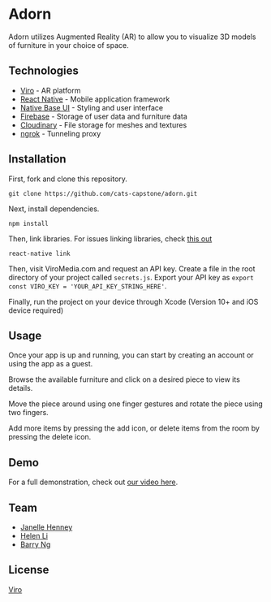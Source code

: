# Adorn

 Adorn utilizes Augmented Reality (AR) to allow you to visualize 3D models of furniture in your choice of space.

## Technologies

- [Viro](https://docs.viromedia.com/docs/) - AR platform
- [React Native](https://facebook.github.io/react-native/) - Mobile application framework
- [Native Base UI](https://nativebase.io/) - Styling and user interface
- [Firebase](http://firebase.google.com/docs) - Storage of user data and furniture data
- [Cloudinary](https://cloudinary.com/documentation) - File storage for meshes and textures
- [ngrok](https://ngrok.com/docs) - Tunneling proxy

## Installation

 First, fork and clone this repository. 

 `git clone https://github.com/cats-capstone/adorn.git`
 
 Next, install dependencies. 
 
 `npm install`
 
 Then, link libraries. For issues linking libraries, check [this out](https://facebook.github.io/react-native/docs/linking-libraries-ios)
 
 `react-native link`
 
 Then, visit ViroMedia.com and request an API key. Create a file in the root directory of your project called `secrets.js`. Export your API key as `export const VIRO_KEY = 'YOUR_API_KEY_STRING_HERE'`. 
 
 Finally, run the project on your device through Xcode (Version 10+ and iOS device required)
 
 
 ## Usage

 Once your app is up and running, you can start by creating an account or using the app as a guest. 

 Browse the available furniture and click on a desired piece to view its details. 

 Move the piece around using one finger gestures and rotate the piece using two fingers.

 Add more items by pressing the add icon, or delete items from the room by pressing the delete icon.

## Demo

 For a full demonstration, check out [our video here](https://www.youtube.com/watch?v=eNqGN8KIJxc&feature=youtu.be).

## Team
- [Janelle Henney](https://github.com/janellehenney)
- [Helen Li](https://github.com/li-helen)
- [Barry Ng](https://github.com/hucklebarry)

 
 ## License
 
 [Viro](https://docs.viromedia.com/docs/license)

